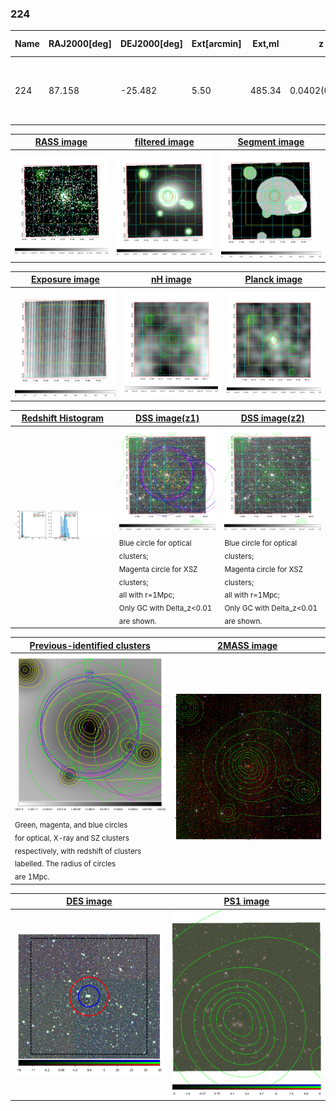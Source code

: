 <div STYLE="page-break-after: always;"></div>

### 224

|Name|RAJ2000[deg]|DEJ2000[deg] |Ext[arcmin]| Ext,ml | z | z_src| C|GC(XSZ,Delta_z<0.01)| GC(OPT,Delta_z<0.01)|GC| R_sig[arcmin] | R500[arcmin] | R500[Mpc]| CRsig[c/s] | CR500[c/s] |L500[1E44 erg/s]|F500[1E-12 erg/s/cm^2]| M500[1E14 Msun]|Tx[keV]|Cnt_sig|Beta|Rc[arcmin]|Comment|Alias|
|---|---|---|---|---|---|------|---|--------|---------|----------|---|---|---|---|---|---|---|---|---|---|---|---|---|---|
|224| 87.158| -25.482| 5.50| 485.34| 0.0402(0.005)| z1, z_xsz| B| MCXC, PSZ2, Tar, XB| A, N, W| A, MCXC, N, PSZ2, Tar, W, XB| 26.675| 17.250| 0.823| 0.832(0.058)| 0.786(0.054)| 0.564(0.025)| 14.962(0.672)| 1.65(0.04)| 2.95(0.04)| 491.0| 0.602(-0.025+0.028)| 4.961(-0.467+0.507)| -| k530|

|[RASS image](../image/224/224_img.pdf)|[filtered image](../image/224/224_fil.pdf)|[Segment image](../image/224/224_seg.pdf)|
|-------------------|--------------------|-------------------|
| <img src="../image/224/224_img.png" width="300">  | <img src="../image/224/224_fil.png" width="300">   | <img src="../image/224/224_seg.png" width="300">  |

|[Exposure image](../image/224/224_mex.pdf)| [nH image](../image/224/224_nh.pdf)| [Planck image](../image/224/224_p.pdf)|
|-------------------|--------------------|-------------------|
|<img src="../image/224/224_mex.png" width="300">   | <img src="../image/224/224_nh.png" width="300">    | <img src="../image/224/224_p.png" width="300"> |

|[Redshift Histogram](../image/224/224_zg.pdf) | [DSS image(z1)](../image/224/224_dss_z1.pdf)      |  [DSS image(z2)](../image/224/224_dss_z2.pdf)    |
|-------------------|--------------------|-------------------|
|<img src="../image/224/224_zg.png" width="300"> |<img src="../image/224/224_dss_z1.png" width="300"> <sub><br>Blue circle for optical clusters; <br>Magenta circle for XSZ clusters; <br>all with r=1Mpc; <br>Only GC with Delta_z<0.01 are shown. </sub>| <img src="../image/224/224_dss_z2.png" width="300"><sub><br>Blue circle for optical clusters; <br>Magenta circle for XSZ clusters; <br>all with r=1Mpc; <br>Only GC with Delta_z<0.01 are shown. </sub> |

|[Previous-identified clusters](../image/224/224_gc.pdf) | [2MASS image](../image/224/224_2mass.pdf)      |
|-------------------|-------------------|
|<img src=../image/224/224_gc.png width="300"> <br><sub>Green, magenta, and blue circles <br>for optical, X-ray and SZ clusters <br>respectively, with redshift of clusters <br>labelled. The radius of circles <br>are 1Mpc.</sub>|<img src="../image/224/224_2mass.png" width="300">  |

|[DES image](../image/224/224_des.pdf)   |[PS1 image](../image/224/224_ps1.pdf)            |
|-------------------|-------------------|
| <img src="../image/224/224_des.png" width="300">  | <img src="../image/224/224_ps1.png" width="300">  |
